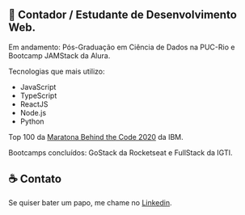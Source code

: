 
## :rocket: Contador / Estudante de Desenvolvimento Web.

Em andamento: Pós-Graduação em Ciência de Dados na PUC-Rio e Bootcamp JAMStack da Alura.

Tecnologias que mais utilizo:

- JavaScript
- TypeScript 
- ReactJS 
- Node.js
- Python

Top 100 da [Maratona Behind the Code 2020](https://maratona.dev/pt) da IBM.

Bootcamps concluídos: GoStack da Rocketseat e FullStack da IGTI.

## :coffee: Contato

Se quiser bater um papo, me chame no <a href="https://www.linkedin.com/in/christian-testtzlaffe-alpoim/" target="_blank">Linkedin</a>.


